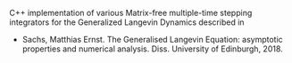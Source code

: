C++ implementation of various Matrix-free multiple-time stepping integrators for the Generalized Langevin Dynamics described in

* Sachs, Matthias Ernst. The Generalised Langevin Equation: asymptotic properties and numerical analysis. Diss. University of Edinburgh, 2018.
